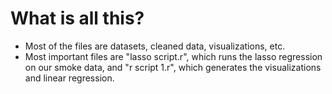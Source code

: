 # What is all this?
- Most of the files are datasets, cleaned data, visualizations, etc. 
- Most important files are "lasso script.r", which runs the lasso regression on our smoke data, and "r script 1.r", which generates the visualizations and linear regression.
